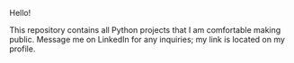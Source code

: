 Hello!

This repository contains all Python projects that I am comfortable making public. 
Message me on LinkedIn for any inquiries; my link is located on my profile.
